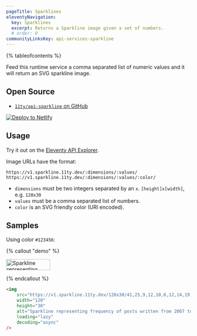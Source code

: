 ```yaml
---
pageTitle: Sparklines
eleventyNavigation:
  key: Sparklines
  excerpt: Returns a Sparkline image given a set of numbers.
  # order: 0
communityLinksKey: api-services-sparkline
---
```


{% tableofcontents %}

Feed this runtime service a comma separated list of numeric values and it will return an SVG sparkline image.

## Open Source

- [`11ty/api-sparkline` on GitHub](https://github.com/11ty/api-sparkline)

<a href="https://app.netlify.com/start/deploy?repository=https://github.com/11ty/api-sparkline" class="elv-externalexempt"><img src="https://www.netlify.com/img/deploy/button.svg" alt="Deploy to Netlify"></a>

## Usage

Try it out on the [Eleventy API Explorer](https://api-explorer.11ty.dev/).

Image URLs have the format:

```
https://v1.sparkline.11ty.dev/:dimensions/:values/
https://v1.sparkline.11ty.dev/:dimensions/:values/:color/
```

- `dimensions` must be two integers separated by an `x`. `[height]x[width]`, e.g. `120x30`
- `values` must be a comma separated list of numbers.
- `color` is an SVG friendly color (URI encoded).

## Samples

Using color `#123456`:

{% callout "demo" %}

<img src="https://v1.sparkline.11ty.dev/120x30/41,25,9,12,10,6,12,14,19,17,23,30,36,21,40/%23123456/" width="120" height="30" alt="Sparkline representing frequency of posts written from 2007 to 2021" loading="lazy" decoding="async">

{% endcallout %}

```html
<img
	src="https://v1.sparkline.11ty.dev/120x30/41,25,9,12,10,6,12,14,19,17,23,30,36,21,40/%23123456/"
	width="120"
	height="30"
	alt="Sparkline representing frequency of posts written from 2007 to 2021"
	loading="lazy"
	decoding="async"
/>
```
